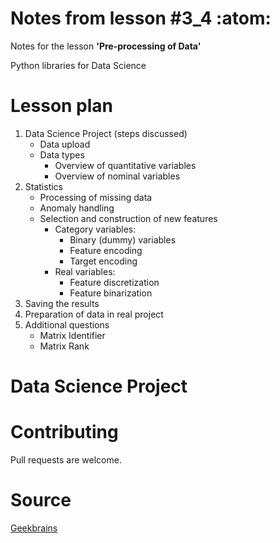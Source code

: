 # Notes from lesson #3_4 :atom:

Notes for the lesson **'Pre-processing of Data'**

Python libraries for Data Science

# Lesson plan

  1. Data Science Project (steps discussed)
      - Data upload
      - Data types
        - Overview of quantitative variables
        - Overview of nominal variables
  2. Statistics
      - Processing of missing data
      - Anomaly handling
      - Selection and construction of new features
        - Category variables:
          - Binary (dummy) variables
          - Feature encoding
          - Target encoding       
        - Real variables:
          - Feature discretization
          - Feature binarization
  3. Saving the results
  4. Preparation of data in real project
  5. Additional questions
      - Matrix Identifier
      - Matrix Rank

# Data Science Project




# Contributing

Pull requests are welcome.

# Source

[Geekbrains](https://geekbrains.ru)
